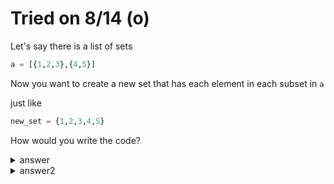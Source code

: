 # Tried on 8/14 (o)

Let's say there is a list of sets

```py
a = [{1,2,3},{4,5}]
```

Now you want to create a new set that has each element in each subset in `a`

just like

```py
new_set = {1,2,3,4,5}
```

How would you write the code?

<details>
  <summary>answer</summary>
  
  ```py
  a = [{1,2,3},{4,5}]
  new_set = set()
  for each in a:
      new_set |= each
  print(new_set)
  ```
  
</details>

<details>
  <summary>answer2</summary>
  
  ```py
  a = [{1,2,3},{4,5}]
  new_set = {each_element for each_subset in a for each_element in each_subset}
  print(new_set)
  ```
</details>
